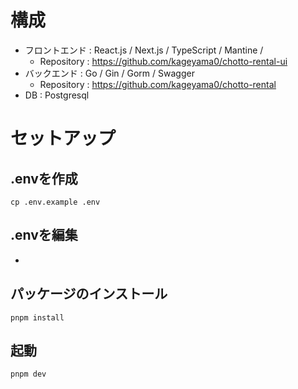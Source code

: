 # 構成
- フロントエンド : React.js / Next.js / TypeScript / Mantine / 
  - Repository : https://github.com/kageyama0/chotto-rental-ui  
- バックエンド : Go / Gin / Gorm / Swagger
  - Repository : https://github.com/kageyama0/chotto-rental  
- DB : Postgresql  

# セットアップ

## .envを作成
  
  ```
  cp .env.example .env
  ```

## .envを編集
  - 


## パッケージのインストール

  ```
  pnpm install
  ```

## 起動
  
  ```
  pnpm dev
  ```

